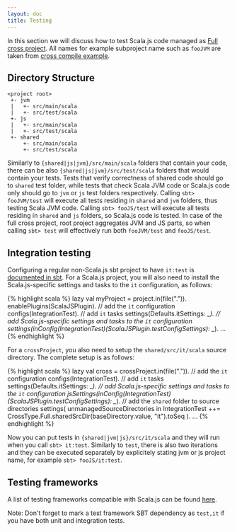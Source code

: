 ```yaml
---
layout: doc
title: Testing
---
```


In this section we will discuss how to test Scala.js code managed as [Full cross project](./cross-build.html). All names
for example subproject name such as `fooJVM` are taken from
[cross compile example](https://github.com/scala-js/scalajs-cross-compile-example).

## Directory Structure

    <project root>
     +- jvm
     |   +- src/main/scala
     |   +- src/test/scala
     +- js
     |   +- src/main/scala
     |   +- src/test/scala
     +- shared
         +- src/main/scala
         +- src/test/scala

Similarly to `{shared|js|jvm}/src/main/scala` folders that contain your code, there can be also
`{shared|js|jvm}/src/test/scala` folders that would contain your tests. Tests that verify correctness of shared code
should go to `shared` test folder, while tests that check Scala JVM code or Scala.js code only should go to `jvm` or
`js` test folders respectively. Calling `sbt> fooJVM/test` will execute all tests residing in `shared` and `jvm`
folders, thus testing Scala JVM code. Calling `sbt> fooJS/test` will execute all tests residing in `shared` and `js`
folders, so Scala.js code is tested. In case of the full cross project, root project aggregates JVM and JS
parts, so when calling `sbt> test` will effectively run both `fooJVM/test` and `fooJS/test`.

## Integration testing

Configuring a regular non-Scala.js sbt project to have `it:test` is
[documented in sbt](http://www.scala-sbt.org/0.13/docs/Testing.html#Integration+Tests).
For a Scala.js project, you will also need to install the Scala.js-specific settings and tasks to the `it` configuration, as follows:

{% highlight scala %}
lazy val myProject = project.in(file(".")).
  enablePlugins(ScalaJSPlugin).
  // add the `it` configuration
  configs(IntegrationTest).
  // add `it` tasks
  settings(Defaults.itSettings: _*).
  // add Scala.js-specific settings and tasks to the `it` configuration
  settings(inConfig(IntegrationTest)(ScalaJSPlugin.testConfigSettings): _*).
  ...
{% endhighlight %}

For a `crossProject`, you also need to setup the `shared/src/it/scala` source directory.
The complete setup is as follows:

{% highlight scala %}
lazy val cross = crossProject.in(file(".")).
  // add the `it` configuration
  configs(IntegrationTest).
  // add `it` tasks
  settings(Defaults.itSettings: _*).
  // add Scala.js-specific settings and tasks to the `it` configuration
  jsSettings(inConfig(IntegrationTest)(ScalaJSPlugin.testConfigSettings): _*).
  // add the `shared` folder to source directories
  settings(
    unmanagedSourceDirectories in IntegrationTest ++=
      CrossType.Full.sharedSrcDir(baseDirectory.value, "it").toSeq
  ).
  ...
{% endhighlight %}

Now you can put tests in `{shared|jvm|js}/src/it/scala` and they will run when you call `sbt> it:test`. Similarly to
`test`, there is also two iterations and they can be executed separately by explicitely stating jvm or js project name,
for example `sbt> fooJS/it:test`.

## Testing frameworks

A list of testing frameworks compatible with Scala.js can be found [here](../../libraries/testing.html).

Note: Don't forget to mark a test framework SBT dependency as `test,it` if you have both unit and integration tests.
